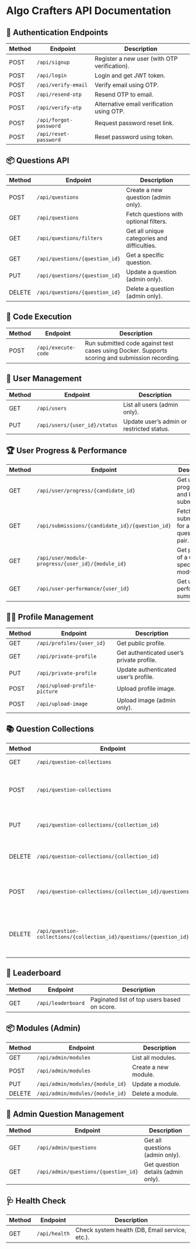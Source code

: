 
# Algo Crafters API Documentation

## 🔐 Authentication Endpoints
| Method | Endpoint                  | Description |
|--------|---------------------------|-------------|
| POST   | `/api/signup`             | Register a new user (with OTP verification). |
| POST   | `/api/login`              | Login and get JWT token. |
| POST   | `/api/verify-email`       | Verify email using OTP. |
| POST   | `/api/resend-otp`         | Resend OTP to email. |
| POST   | `/api/verify-otp`         | Alternative email verification using OTP. |
| POST   | `/api/forgot-password`    | Request password reset link. |
| POST   | `/api/reset-password`     | Reset password using token. |

## 📦 Questions API
| Method | Endpoint                          | Description |
|--------|-----------------------------------|-------------|
| POST   | `/api/questions`                  | Create a new question (admin only). |
| GET    | `/api/questions`                  | Fetch questions with optional filters. |
| GET    | `/api/questions/filters`          | Get all unique categories and difficulties. |
| GET    | `/api/questions/{question_id}`    | Get a specific question. |
| PUT    | `/api/questions/{question_id}`    | Update a question (admin only). |
| DELETE | `/api/questions/{question_id}`    | Delete a question (admin only). |

## 💾 Code Execution
| Method | Endpoint          | Description |
|--------|-------------------|-------------|
| POST   | `/api/execute-code` | Run submitted code against test cases using Docker. Supports scoring and submission recording. |

## 👤 User Management
| Method | Endpoint                            | Description |
|--------|-------------------------------------|-------------|
| GET    | `/api/users`                        | List all users (admin only). |
| PUT    | `/api/users/{user_id}/status`       | Update user’s admin or restricted status. |

## 🏆 User Progress & Performance
| Method | Endpoint                                          | Description |
|--------|---------------------------------------------------|-------------|
| GET    | `/api/user/progress/{candidate_id}`              | Get user’s progress and best submissions. |
| GET    | `/api/submissions/{candidate_id}/{question_id}`  | Fetch submissions for a user-question pair. |
| GET    | `/api/user/module-progress/{user_id}/{module_id}`| Get progress of a user in a specific module. |
| GET    | `/api/user-performance/{user_id}`                | Get user performance summary. |

## 🧑‍💼 Profile Management
| Method | Endpoint                        | Description |
|--------|---------------------------------|-------------|
| GET    | `/api/profiles/{user_id}`       | Get public profile. |
| GET    | `/api/private-profile`          | Get authenticated user’s private profile. |
| PUT    | `/api/private-profile`          | Update authenticated user’s profile. |
| POST   | `/api/upload-profile-picture`   | Upload profile image. |
| POST   | `/api/upload-image`             | Upload image (admin only). |

## 📚 Question Collections
| Method | Endpoint                                                       | Description |
|--------|----------------------------------------------------------------|-------------|
| GET    | `/api/question-collections`                                    | Get all collections. |
| POST   | `/api/question-collections`                                    | Create a new collection (admin only). |
| PUT    | `/api/question-collections/{collection_id}`                    | Update a collection (admin only). |
| DELETE | `/api/question-collections/{collection_id}`                    | Delete a collection (admin only). |
| POST   | `/api/question-collections/{collection_id}/questions`          | Add question to collection (admin only). |
| DELETE | `/api/question-collections/{collection_id}/questions/{question_id}` | Remove question from collection (admin only). |

## 🧮 Leaderboard
| Method | Endpoint             | Description |
|--------|----------------------|-------------|
| GET    | `/api/leaderboard`   | Paginated list of top users based on score. |

## 📦 Modules (Admin)
| Method | Endpoint                         | Description |
|--------|----------------------------------|-------------|
| GET    | `/api/admin/modules`             | List all modules. |
| POST   | `/api/admin/modules`             | Create a new module. |
| PUT    | `/api/admin/modules/{module_id}` | Update a module. |
| DELETE | `/api/admin/modules/{module_id}` | Delete a module. |

## 🧪 Admin Question Management
| Method | Endpoint                                | Description |
|--------|-----------------------------------------|-------------|
| GET    | `/api/admin/questions`                  | Get all questions (admin only). |
| GET    | `/api/admin/questions/{question_id}`    | Get question details (admin only). |

## 🩺 Health Check
| Method | Endpoint      | Description |
|--------|---------------|-------------|
| GET    | `/api/health` | Check system health (DB, Email service, etc.). |
